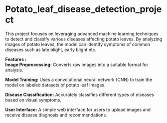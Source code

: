 # Potato_leaf_disease_detection_project
This project focuses on leveraging advanced machine learning techniques to detect and classify various diseases affecting potato leaves. By analyzing images of potato leaves, the model can identify symptoms of common diseases such as late blight, early blight etc.

**Features :** <br>
**Image Preprocessing:** Converts raw images into a suitable format for analysis.<br>

**Model Training:** Uses a convolutional neural network (CNN) to train the model on labeled datasets of potato leaf images.<br>

**Disease Classification:** Accurately classifies different types of diseases based on visual symptoms.<br>

**User Interface:** A simple web interface for users to upload images and receive disease diagnosis and recommendations.<br>
